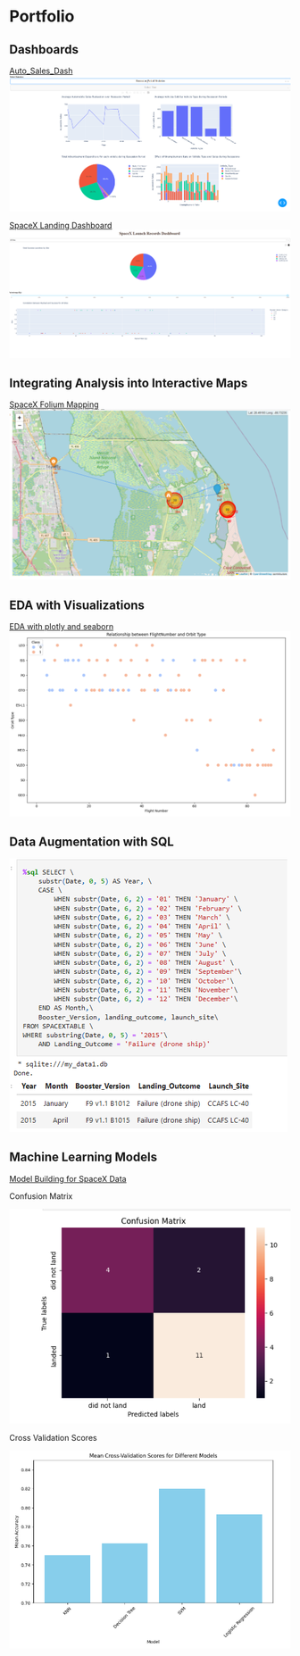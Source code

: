 # Portfolio
## Dashboards
[Auto_Sales_Dash](https://github.com/tjcolla/tjcolla.github.io/blob/main/scripts/Auto_Sales_Dash/Auto_Sales_Dash.py)
![Recession Year Sales Metrics](https://github.com/tjcolla/ibm_course/blob/main/images/RecessionReportgraphs.PNG?raw=true)

[SpaceX Landing Dashboard](https://github.com/tjcolla/ibm_course/blob/main/scripts/spacex_dash_app.py)
![SpaceX Landing Analysis](https://github.com/tjcolla/ibm_course/blob/main/images/Full_dashboard.PNG?raw=true)

## Integrating Analysis into Interactive Maps
[SpaceX Folium Mapping](https://github.com/tjcolla/tjcolla.github.io/blob/main/Notebooks/SpaceX_Folium.py)
![Nearest Selected Landmarks](https://github.com/tjcolla/ibm_course/blob/main/images/Nearest_all.PNG?raw=true)

## EDA with Visualizations
[EDA with plotly and seaborn](https://github.com/tjcolla/tjcolla.github.io/blob/main/Notebooks/EDA_Data_Viz.py)
![Scatter Plot SpaceX](https://github.com/tjcolla/ibm_course/blob/main/images/Scatter_Flight_Orbit.PNG?raw=true)

## Data Augmentation with SQL
![Date Augmentation](https://github.com/tjcolla/ibm_course/blob/main/images/SQL_Date_augmentation.PNG?raw=true)

## Machine Learning Models
[Model Building for SpaceX Data](https://github.com/tjcolla/tjcolla.github.io/blob/main/Notebooks/SpaceX_Machine_Learning_Predictions.py)

Confusion Matrix

![Confusion Matrix](https://github.com/tjcolla/ibm_course/blob/main/images/dtree_confusion_matrix_landings.PNG?raw=true)

Cross Validation Scores

![Cross Validation](https://github.com/tjcolla/ibm_course/blob/main/images/Cross-Validation_bar.PNG?raw=true)
